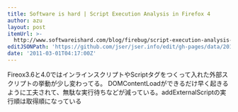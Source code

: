 ```yaml
---
title: Software is hard | Script Execution Analysis in Firefox 4
author: azu
layout: post
itemUrl: >-
  http://www.softwareishard.com/blog/firebug/script-execution-analysis-in-firefox-4/
editJSONPath: 'https://github.com/jser/jser.info/edit/gh-pages/data/2011/03/index.json'
date: '2011-03-01T04:17:00Z'
---
```

Fireox3.6と4.0ではインラインスクリプトやScriptタグをつくって入れた外部スクリプトの挙動が少し変わってる。
DOMContentLoadができるだけ早く起きるように工夫されて、無駄な実行待ちなどが減っている。addExternalScriptの実行順は取得順になっている

